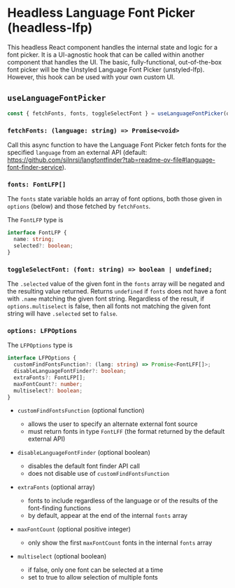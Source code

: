 # Headless Language Font Picker (headless-lfp)

This headless React component handles the internal state and logic for a font picker.
It is a UI-agnostic hook that can be called within another component that handles the UI.
The basic, fully-functional, out-of-the-box font picker will be the Unstyled Language Font Picker (unstyled-lfp).
However, this hook can be used with your own custom UI.

## `useLanguageFontPicker`

```js
const { fetchFonts, fonts, toggleSelectFont } = useLanguageFontPicker(options);
```

### `fetchFonts: (language: string) => Promise<void>`

Call this async function to have the Language Font Picker fetch fonts for the specified `language` from an external API (default: https://github.com/silnrsi/langfontfinder?tab=readme-ov-file#language-font-finder-service).

### `fonts: FontLFP[]`

The `fonts` state variable holds an array of font options, both those given in `options` (below) and those fetched by `fetchFonts`.

The `FontLFP` type is

```ts
interface FontLFP {
  name: string;
  selected?: boolean;
}
```

### `toggleSelectFont: (font: string) => boolean | undefined;`

The `.selected` value of the given font in the `fonts` array will be negated and the resulting value returned.
Returns `undefined` if `fonts` does not have a font with `.name` matching the given font string.
Regardless of the result, if `options.multiselect` is false,
then all fonts not matching the given font string will have `.selected` set to `false`.

### `options: LFPOptions`

The `LFPOptions` type is

```ts
interface LFPOptions {
  customFindFontsFunction?: (lang: string) => Promise<FontLFF[]>;
  disableLanguageFontFinder?: boolean;
  extraFonts?: FontLFP[];
  maxFontCount?: number;
  multiselect?: boolean;
}
```

- `customFindFontsFunction` (optional function)

  - allows the user to specify an alternate external font source
  - must return fonts in type `FontLFF` (the format returned by the default external API)

- `disableLanguageFontFinder` (optional boolean)

  - disables the default font finder API call
  - does not disable use of `customFindFontsFunction`

- `extraFonts` (optional array)

  - fonts to include regardless of the language or of the results of the font-finding functions
  - by default, appear at the end of the internal `fonts` array

- `maxFontCount` (optional positive integer)

  - only show the first `maxFontCount` fonts in the internal `fonts` array

- `multiselect` (optional boolean)

  - if false, only one font can be selected at a time
  - set to true to allow selection of multiple fonts
